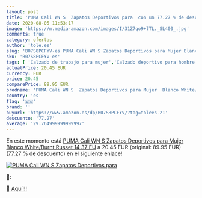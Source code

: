 ```yaml
---
layout: post
title: 'PUMA Cali WN S  Zapatos Deportivos para  con un 77.27 % de descuento'
date: 2020-08-05 11:53:17
image: 'https://m.media-amazon.com/images/I/31Z7qo9+lTL._SL400_.jpg'
comments: true
category: ofertas
author: 'tole.es'
slug: 'B07S8PCFYV-es PUMA Cali WN S Zapatos Deportivos para Mujer Blanco...'
sku: 'B07S8PCFYV-es'
tags: [ 'Calzado de trabajo para mujer','Calzado deportivo para hombre','Calzado sanitario y de hostelería para mujer','Chanclas y sandalias de piscina para hombre','Sandalias y chanclas para niña','Zapatillas y calzado deportivo para hombre','Zapatos','Zapatos para hombre','Zapatos para mujer','Zapatos para niñas pequeñas','Zapatos y complementos','Zuecos sanitarios y de hostelería para mujer','Zuecos y mules para hombre','zapatos', ]
actualPrice: 20.45 EUR
currency: EUR
price: 20.45
comparePrice: 89.95 EUR
prodname: 'PUMA Cali WN S  Zapatos Deportivos para Mujer  Blanco White/Burnt Russet 14  37 EU'
country: 'es'
flag: '🇪🇸'
brand: ''
buyurl: 'https://www.amazon.es/dp/B07S8PCFYV/?tag=tolees-21'
descuento: '77.27'
average: '29.764999999999997'
---
```


En este momento está [PUMA Cali WN S  Zapatos Deportivos para Mujer  Blanco White/Burnt Russet 14  37 EU](https://www.amazon.es/dp/B07S8PCFYV/?tag=tolees-21) a 20.45 EUR (original: 89.95 EUR) (77.27 %  de descuento) en el siguiente enlace!

[![PUMA Cali WN S  Zapatos Deportivos para ](https://m.media-amazon.com/images/I/31Z7qo9+lTL._SL400_.jpg)](https://www.amazon.es/dp/B07S8PCFYV/?tag=tolees-21)

🔎:


[🛒 Aquí!!!](https://www.amazon.es/dp/B07S8PCFYV/?tag=tolees-21)
